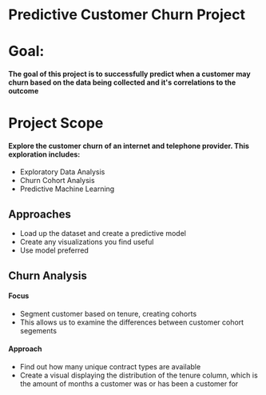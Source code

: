 # Predictive Customer Churn Project

# Goal:

#### The goal of this project is to successfully predict when a customer may churn based on the data being collected and it's correlations to the outcome

# Project Scope

#### Explore the customer churn of an internet and telephone provider. This exploration includes:

+ Exploratory Data Analysis
+ Churn Cohort Analysis
+ Predictive Machine Learning

## Approaches

+ Load up the dataset and create a predictive model
+ Create any visualizations you find useful
+ Use model preferred

## Churn Analysis

#### Focus

+ Segment customer based on tenure, creating cohorts
+ This allows us to examine the differences between customer cohort segements


#### Approach

+ Find out how many unique contract types are available
+ Create a visual displaying the distribution of the tenure column, which is the amount of months a customer was or has been a customer for
